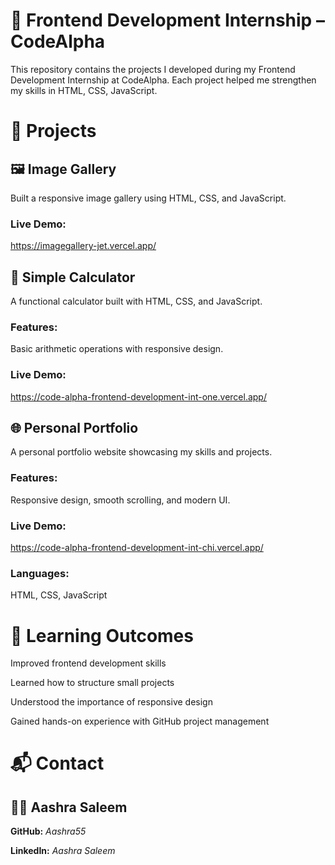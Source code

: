 # 🚀 Frontend Development Internship – CodeAlpha

This repository contains the projects I developed during my Frontend Development Internship at CodeAlpha. Each project helped me strengthen my skills in HTML, CSS, JavaScript.

# 📂 Projects

## 🖼️ Image Gallery

Built a responsive image gallery using HTML, CSS, and JavaScript.

### Live Demo:
https://imagegallery-jet.vercel.app/

## 🧮 Simple Calculator

A functional calculator built with HTML, CSS, and JavaScript.

### Features: 
Basic arithmetic operations with responsive design.

### Live Demo:
https://code-alpha-frontend-development-int-one.vercel.app/

## 🌐 Personal Portfolio

A personal portfolio website showcasing my skills and projects.

### Features: 
Responsive design, smooth scrolling, and modern UI.

### Live Demo:
https://code-alpha-frontend-development-int-chi.vercel.app/

### Languages: 
HTML, CSS, JavaScript

# 📖 Learning Outcomes

Improved frontend development skills

Learned how to structure small projects

Understood the importance of responsive design

Gained hands-on experience with GitHub project management

# 📬 Contact

## 👩‍💻 Aashra Saleem

**GitHub:** *Aashra55*

**LinkedIn:** *Aashra Saleem*
